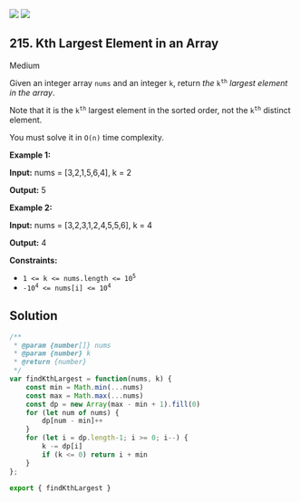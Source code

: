 [![](https://img.shields.io/github/stars/LeetCode-in-JavaScript/LeetCode-in-JavaScript?label=Stars&style=flat-square)](https://github.com/LeetCode-in-JavaScript/LeetCode-in-JavaScript)
[![](https://img.shields.io/github/forks/LeetCode-in-JavaScript/LeetCode-in-JavaScript?label=Fork%20me%20on%20GitHub%20&style=flat-square)](https://github.com/LeetCode-in-JavaScript/LeetCode-in-JavaScript/fork)

## 215\. Kth Largest Element in an Array

Medium

Given an integer array `nums` and an integer `k`, return _the_ <code>k<sup>th</sup></code> _largest element in the array_.

Note that it is the <code>k<sup>th</sup></code> largest element in the sorted order, not the <code>k<sup>th</sup></code> distinct element.

You must solve it in `O(n)` time complexity.

**Example 1:**

**Input:** nums = [3,2,1,5,6,4], k = 2

**Output:** 5

**Example 2:**

**Input:** nums = [3,2,3,1,2,4,5,5,6], k = 4

**Output:** 4

**Constraints:**

*   <code>1 <= k <= nums.length <= 10<sup>5</sup></code>
*   <code>-10<sup>4</sup> <= nums[i] <= 10<sup>4</sup></code>

## Solution

```javascript
/**
 * @param {number[]} nums
 * @param {number} k
 * @return {number}
 */
var findKthLargest = function(nums, k) {
    const min = Math.min(...nums)
    const max = Math.max(...nums)
    const dp = new Array(max - min + 1).fill(0)
    for (let num of nums) {
        dp[num - min]++
    }
    for (let i = dp.length-1; i >= 0; i--) {
        k -= dp[i]
        if (k <= 0) return i + min
    }
};

export { findKthLargest }
```